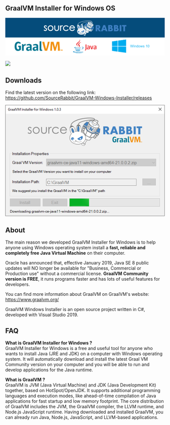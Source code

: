 GraalVM Installer for Windows OS
------
<p align="center">
<a href="https://www.sourcerabbit.com/"><img src="https://github.com/SourceRabbit/GraalVM-Windows-Installer/blob/main/Images/Banner.png" alt="SourceRabbit.com"></a>
</p>

[![](https://dcbadge.vercel.app/api/server/nRKETyjJ7E)](https://discord.gg/nRKETyjJ7E)

Downloads 
------
Find the latest version on the following link:<br>
https://github.com/SourceRabbit/GraalVM-Windows-Installer/releases

<p align="center">
<img src="https://github.com/SourceRabbit/GraalVM-Windows-Installer/blob/main/Images/Screenshot1.3.png" alt="GraalVM Installer for Windows">
</p>


About 
------

The main reason we developed GraalVM Installer for Windows is to help anyone using Windows operating system install a <b>fast, reliable and completely free Java Virtual Machine</b> on their computer. 

Oracle has announced that, effective January 2019, Java SE 8 public updates will NO longer be available for "Business, Commercial or Production use" without a commercial license. <b>GraalVM Community version is FREE</b>, it runs programs faster and has lots of useful features for developers.

You can find more information about GraalVM on GraalVM's website:<br>
<a href="https://www.graalvm.org/">https://www.graalvm.org/</a>

GraalVM Windows Installer is an open source project written in C#, developed with Visual Studio 2019.

FAQ 
------

<b>What is GraalVM Installer for Windows ?</b><br>
GraalVM Installer for Windows is a free and useful tool for anyone who wants to install Java (JRE and JDK) on a computer with Windows operating system. It will automatically download and install the latest Graal VM Community version on your computer and you will be able to run and develop applications for the Java runtime.

<b>What is GraalVM ?</b><br>
GraalVM is JVM (Java Virtual Machine) and JDK (Java Development Kit) together, based on HotSpot/OpenJDK. It supports additional programming languages and execution modes, like ahead-of-time compilation of Java applications for fast startup and low memory footprint. The core distribution of GraalVM includes the JVM, the GraalVM compiler, the LLVM runtime, and Node.js JavaScript runtime. Having downloaded and installed GraalVM, you can already run Java, Node.js, JavaScript, and LLVM-based applications.
